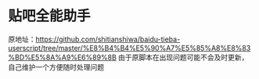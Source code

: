 # 贴吧全能助手
原地址：https://github.com/shitianshiwa/baidu-tieba-userscript/tree/master/%E8%B4%B4%E5%90%A7%E5%85%A8%E8%83%BD%E5%8A%A9%E6%89%8B
由于原脚本在出现问题可能不会及时更新，自己维护一个方便随时处理问题
